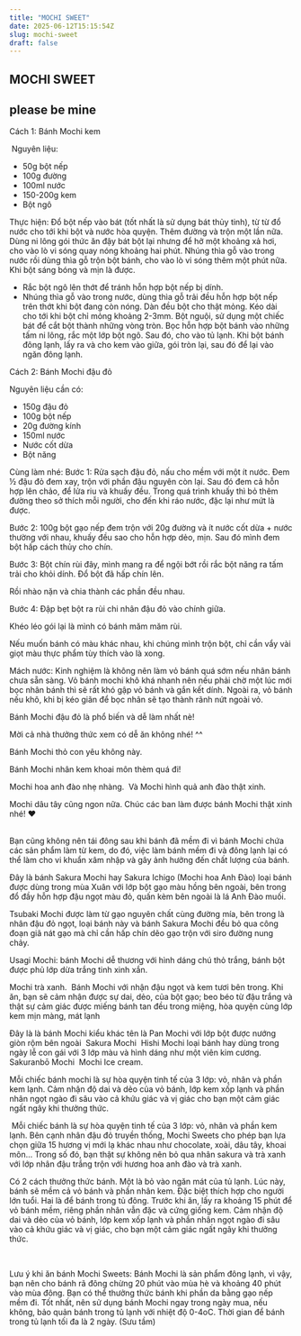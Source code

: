 ```yaml
---
title: "MOCHI SWEET"
date: 2025-06-12T15:15:54Z
slug: mochi-sweet
draft: false
---
```


## MOCHI SWEET

## please be mine

Cách 1: Bánh Mochi kem 
 
​ 
Nguyên liệu:
- 50g bột nếp
- 100g đường
- 100ml nước
- 150-200g kem
- Bột ngô
 
Thực hiện:
Đổ bột nếp vào bát (tốt nhất là sử dụng bát thủy tinh), từ từ đổ nước cho tới khi bột và nước hòa quyện. Thêm đường và trộn một lần nữa.
Dùng ni lông gói thức ăn đậy bát bột lại nhưng để hở một khoảng xả hơi, cho vào lò vi sóng quay nóng khoảng hai phút.
Nhúng thìa gỗ vào trong nước rồi dùng thìa gỗ trộn bột bánh, cho vào lò vi sóng thêm một phút nữa. Khi bột sáng bóng và mịn là được.
- Rắc bột ngô lên thớt để tránh hỗn hợp bột nếp bị dính.
- Nhúng thìa gỗ vào trong nước, dùng thìa gỗ trải đều hỗn hợp bột nếp trên thớt khi bột đang còn nóng.
Dàn đều bột cho thật mỏng. Kéo dài cho tới khi bột chỉ mỏng khoảng 2-3mm.
Bột nguội, sử dụng một chiếc bát để cắt bột thành những vòng tròn.
Bọc hỗn hợp bột bánh vào những tấm ni lông, rắc một lớp bột ngô. Sau đó, cho vào tủ lạnh.
Khi bột bánh đông lạnh, lấy ra và cho kem vào giữa, gói tròn lại, sau đó để lại vào ngăn đông lạnh.
 
 Cách 2: Bánh Mochi đậu đỏ
 

	
	
		
​Nguyên liệu cần có:
 
- 150g đậu đỏ
- 100g bột nếp
- 20g đường kính
- 150ml nước
- Nước cốt dừa
- Bột năng
 
Cùng làm nhé:
​Bước 1:
Rửa sạch đậu đỏ, nấu cho mềm với một ít nước. Đem ½ đậu đỏ đem xay, trộn với phần đậu nguyên còn lại.
Sau đó đem cả hỗn hợp lên chảo, để lửa riu và khuấy đều. Trong quá trình khuấy thì bỏ thêm đường theo sở thích mỗi người, cho đến khi ráo nước, đặc lại như mứt là được.
 
​Bước 2:
100g bột gạo nếp đem trộn với 20g đường và ít nước cốt dừa + nước thường với nhau, khuấy đều sao cho hỗn hợp dẻo, mịn.
Sau đó mình đem bột hấp cách thủy cho chín.
 
​Bước 3:
Bột chín rùi đây, mình mang ra để ngội bớt rồi rắc bột năng ra tấm trải cho khỏi dính.
Đổ bột đã hấp chín lên.
 
​Rồi nhào nặn và chia thành các phần đều nhau.
 
​Bước 4:
Đập bẹt bột ra rùi chi nhân đậu đỏ vào chính giữa.
 
​Khéo léo gói lại là mình có bánh măm măm rùi.
 
​Nếu muốn bánh có màu khác nhau, khi chúng mình trộn bột, chỉ cần vẩy vài giọt màu thực phẩm tùy thích vào là xong.
 
Mách nước: Kinh nghiệm là không nên làm vỏ bánh quá sớm nếu nhân bánh chưa sẵn sàng. Vỏ bánh mochi khô khá nhanh nên nếu phải chờ một lúc mới bọc nhân bánh thì sẽ rất khó gập vỏ bánh và gắn kết dính. Ngoài ra, vỏ bánh nếu khô, khi bị kéo giãn để bọc nhân sẽ tạo thành rãnh nứt ngoài vỏ.
 
Bánh Mochi đậu đỏ là phổ biến và dễ làm nhất nè!
 

Mời cả nhà thưởng thức xem có dễ ăn không nhé! ^^
 

Bánh Mochi thỏ con yêu không này.
 
​Bánh Mochi nhân kem khoai môn thèm quá đi!​ 

Mochi hoa anh đào nhẹ nhàng.​ ​
Và Mochi hình quả anh đào thật xinh.
 
​Mochi dâu tây cũng ngon nữa. Chúc các ban làm được bánh Mochi thật xinh nhé! ♥
 ​
\
​ 

 
Bạn cũng không nên tái đông sau khi bánh đã mềm đi vì bánh Mochi chứa các sản phẩm làm từ kem, do đó, việc làm bánh mềm đi và đông lạnh lại có thể làm cho vi khuẩn xâm nhập và gây ảnh hưởng đến chất lượng của bánh.
 

 
​Đây là bánh Sakura Mochi hay Sakura Ichigo (Mochi hoa Anh Đào) loại bánh được dùng trong mùa Xuân với lớp bột gạo màu hồng bên ngoài, bên trong đổ đầy hỗn hợp đậu ngọt màu đỏ, quấn kèm bên ngoài là lá Anh Đào muối.
 

Tsubaki Mochi được làm từ gạo nguyên chất cùng đường mía, bên trong là nhân đậu đỏ ngọt, loại bánh này và bánh Sakura Mochi đều bỏ qua công đoạn giã nát gạo mà chỉ cần hấp chín dẽo gạo trộn với siro đường nung chảy.
 
​Usagi Mochi: bánh Mochi dễ thương với hình dáng chú thỏ trắng, bánh bột được phủ lớp dừa trắng tinh xinh xắn.
 

Mochi trà xanh.​ ​
Bánh Mochi với nhận đậu ngọt và kem tươi bên trong. Khi ăn, bạn sẽ cảm nhận được sự dai, dẻo, của bột gạo; beo béo từ đậu trắng và thật sự cảm giác được miếng bánh tan đều trong miệng, hòa quyện cùng lớp kem mịn màng, mát lạnh
 

Đây là là bánh Mochi kiểu khác tên là Pan Mochi với lớp bột được nướng giòn rộm bên ngoài​ ​
Sakura Mochi​ ​
Hishi Mochi loại bánh hay dùng trong ngày lễ con gái với 3 lớp màu và hình dáng như một viên kim cương.​ ​
Sakuranbō Mochi​ ​
Mochi Ice cream.​ ​​ 
​ 
​ 
​ 
​ 
​ 
​ 
​ 
​ 
 
Mỗi chiếc bánh mochi là sự hòa quyện tinh tế của 3 lớp: vỏ, nhân và phần kem lạnh. Cảm nhận độ dai và dẻo của vỏ bánh, lớp kem xốp lạnh và phần nhân ngọt ngào đi sâu vào cả khứu giác và vị giác cho bạn một cảm giác ngất ngây khi thưởng thức.
 
​ 
Mỗi chiếc bánh là sự hòa quyện tinh tế của 3 lớp: vỏ, nhân và phần kem lạnh. Bên cạnh nhân đậu đỏ truyền thống, Mochi Sweets cho phép bạn lựa chọn giữa 15 hương vị mới lạ khác nhau như chocolate, xoài, dâu tây, khoai môn… Trong số đó, bạn thật sự không nên bỏ qua nhân sakura và trà xanh với lớp nhân đậu trắng trộn với hương hoa anh đào và trà xanh.
 

	
	
		

 
Có 2 cách thưởng thức bánh. Một là bỏ vào ngăn mát của tủ lạnh. Lúc này, bánh sẽ mềm cả vỏ bánh và phần nhân kem. Đặc biệt thích hợp cho người lớn tuổi. Hai là để bánh trong tủ đông. Trước khi ăn, lấy ra khoảng 15 phút để vỏ bánh mềm, riêng phần nhân vẫn đặc và cứng giống kem. Cảm nhận độ dai và dẻo của vỏ bánh, lớp kem xốp lạnh và phần nhân ngọt ngào đi sâu vào cả khứu giác và vị giác, cho bạn một cảm giác ngất ngây khi thưởng thức.
 
​ 

	
	
		
 
	
	
		

 

	
	
		
 
	
	
		

 

	
	
		

	
	
		

 

	
	
		

	
	
		

 
Lưu ý khi ăn bánh Mochi Sweets:
Bánh Mochi là sản phẩm đông lạnh, vì vậy, bạn nên cho bánh rã đông chừng 20 phút vào mùa hè và khoảng 40 phút vào mùa đông. Bạn có thể thưởng thức bánh khi phần da bằng gạo nếp mềm đi. Tốt nhất, nên sử dụng bánh Mochi ngay trong ngày mua, nếu không, bảo quản bánh trong tủ lạnh với nhiệt độ 0-4oC. Thời gian để bánh trong tủ lạnh tối đa là 2 ngày.
 ​(Sưu tầm)​